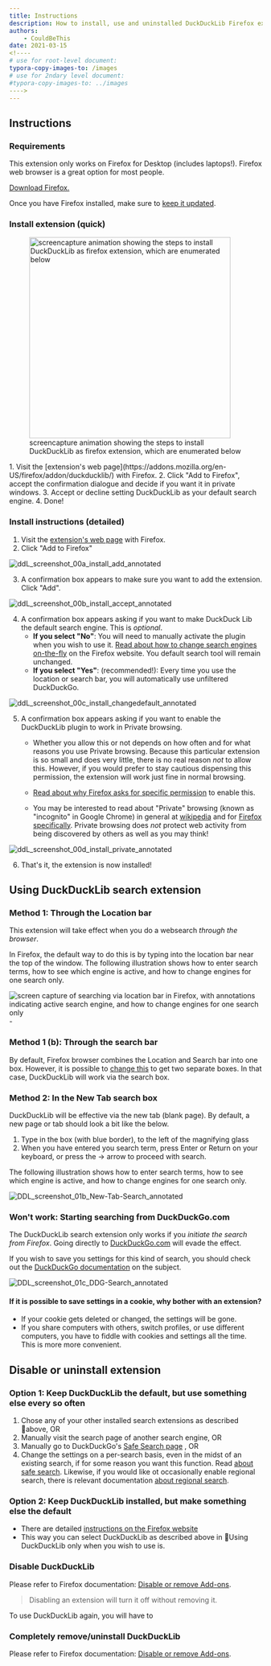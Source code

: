 ```yaml
---
title: Instructions
description: How to install, use and uninstalled DuckDuckLib Firefox extension.
authors:
	- CouldBeThis
date: 2021-03-15
<!----
# use for root-level document:
typora-copy-images-to: /images
# use for 2ndary level document:
#typora-copy-images-to: ../images
​---->
---
```


## Instructions

### Requirements

This extension only works on Firefox for Desktop (includes laptops!). Firefox web browser is a great option for most people. 

[Download Firefox.](https://www.mozilla.org/en-US/firefox/new/) 

Once you have Firefox installed, make sure to [keep it updated](https://support.mozilla.org/en-US/kb/update-firefox-latest-release).

### Install extension (quick)

<figure>
  <a href="images/ddL_screenshot_00_install_animation.gif" title="click to view fullsize"></a><img src="images/ddL_screenshot_00_install_animation.gif" width="400" align="centre" alt="screencapture animation showing the steps to install DuckDuckLib as firefox extension, which are enumerated below" /></a>
  <figcaption>screencapture animation showing the steps to install DuckDuckLib as firefox extension, which are enumerated below</figcaption>
</figure>
1. Visit the [extension's web page](https://addons.mozilla.org/en-US/firefox/addon/duckducklib/) with Firefox.
2. Click "Add to Firefox", accept the confirmation dialogue and decide if you want it in private windows.
3. Accept or decline setting DuckDuckLib as your default search engine. 
4. Done!

### Install instructions (detailed)

1. Visit the [extension's web page](https://addons.mozilla.org/en-US/firefox/addon/duckducklib/) with Firefox.
2. Click "Add to Firefox"

![ddL_screenshot_00a_install_add_annotated](images/ddL_screenshot_00a_install_add_annotated.png)

3. A confirmation box appears to make sure you want to add the extension.  Click "Add".

![ddL_screenshot_00b_install_accept_annotated](images/ddL_screenshot_00b_install_accept_annotated.png)

4. A confirmation box appears asking if you want to make DuckDuck Lib the default search engine. This is *optional*. 
   - **If you select "No"**: You will need to manually activate the plugin when you wish to use it. [Read about how to change search engines on-the-fly](https://support.mozilla.org/en-US/kb/change-your-default-search-settings-firefox#w_one-click-search-alternatives) on the Firefox website. You default search tool will remain unchanged.
   - **If you select "Yes"**: (recommended!): Every time you use the location or search bar, you will automatically use unfiltered DuckDuckGo.

![ddL_screenshot_00c_install_changedefault_annotated](images/ddL_screenshot_00c_install_changedefault_annotated.png)

5. A confirmation box appears asking if you want to enable the DuckDuckLib plugin to work in Private browsing.

   - Whether you allow this or not depends on how often and for what reasons you use Private browsing. Because this particular extension is so small and does very little, there is no real reason  *not* to allow this. However, if you would prefer to stay cautious dispensing this permission, the extension will work just fine in normal browsing.

   - [Read about why Firefox asks for specific permission](https://support.mozilla.org/en-US/kb/extensions-private-browsing) to enable this.
   - You may be interested to read about "Private" browsing (known as "incognito" in Google Chrome) in general at [wikipedia](https://en.wikipedia.org/wiki/Private_browsing)  and for [Firefox specifically](https://support.mozilla.org/en-US/kb/private-browsing-use-firefox-without-history). Private browsing does *not* protect web activity from being discovered by others as well as you may think! 

![ddL_screenshot_00d_install_private_annotated](images/ddL_screenshot_00d_install_private_annotated.png)

6. That's it, the extension is now installed!

## Using DuckDuckLib search extension

### Method 1: Through the Location bar

This extension will take effect when you do a websearch *through the browser*.

In Firefox, the default way to do this is by typing into the location bar near the top of the window.  The following illustration shows how to enter search terms, how to see which engine is active, and how to change engines for one search only. 

![screen capture of searching via location bar in Firefox, with annotations indicating active search engine, and how to change engines for one search only](images/ddL_screenshot_01a_searchbar_annotated.png)-

### Method 1 (b): Through the search bar

By default, Firefox browser combines the Location and Search bar into one box. However, it is possible to [change this](https://support.mozilla.org/en-US/kb/change-your-default-search-settings-firefox#w_search-bar) to get two separate boxes. In that case, DuckDuckLib will work via the search box. 

### Method 2: In the New Tab search box

DuckDuckLib will be effective via the new tab (blank page). By default, a new page or tab should look a bit like the below. 

1. Type in the box (with blue border), to the left of the magnifying glass
2. When you have entered you search term, press Enter or Return on your keyboard, or press the → arrow to proceed with search.

The following illustration shows how to enter search terms, how to see which engine is active, and how to change engines for one search only. 

![DDL_screenshot_01b_New-Tab-Search_annotated](images/DDL_screenshot_01b_New-Tab-Search_annotated.png)

###  Won't work: Starting searching from DuckDuckGo.com

The DuckDuckLib search extension only works if you *initiate the search from Firefox*. Going directly to [DuckDuckGo.com](https://DuckDuckGo.com) will evade the effect. 

If you wish to save you settings for this kind of search, you should check out the [DuckDuckGo documentation](https://help.duckduckgo.com/duckduckgo-help-pages/settings/save/) on the subject.

![DDL_screenshot_01c_DDG-Search_annotated](images/DDL_screenshot_01c_DDG-Search_annotated.png)

#### If it is possible to save settings in a cookie, why bother with an extension? 

- If your cookie gets deleted or changed, the settings will be gone. 
- If you share computers with others, switch profiles, or use different computers, you have to fiddle with cookies and settings all the time. This is more more convenient. 

## Disable or uninstall extension

### Option 1: Keep DuckDuckLib the default, but use something else every so often

1. Chose any of your other installed search extensions as described 🔗above, OR
2. Manually visit the search page of another search engine, OR
3. Manually go to DuckDuckGo's [Safe Search page](https://safe.duckduckgo.com/) , OR
4. Change the settings on a per-search basis, even in the midst of an existing search, if for some reason you want this function. Read [about safe search](https://help.duckduckgo.com/duckduckgo-help-pages/features/safe-search/). Likewise, if you would like ot occasionally enable regional search, there is relevant documentation [about regional search](https://help.duckduckgo.com/duckduckgo-help-pages/settings/regions/).

### Option 2: Keep DuckDuckLib installed, but make something else the default

- There are detailed [instructions on the Firefox website](https://support.mozilla.org/en-US/kb/disable-or-remove-add-ons) 
- This way you can select DuckDuckLib as described above in 🔗Using DuckDuckLib only when you wish to use is.

### Disable DuckDuckLib

Please refer to Firefox documentation: [Disable or remove Add-ons](https://support.mozilla.org/en-US/kb/disable-or-remove-add-ons). 

> Disabling an extension will turn it off without removing it.

To use DuckDuckLib again, you will have to 

### Completely remove/uninstall DuckDuckLib

Please refer to Firefox documentation: [Disable or remove Add-ons](https://support.mozilla.org/en-US/kb/disable-or-remove-add-ons). 



# 









